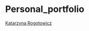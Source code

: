 # Personal_portfolio 
[Katarzyna Rogotowicz](https://katarzynarogotowicz.github.io/Personal_portfolio/)
